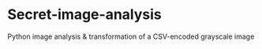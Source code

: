 # Secret-image-analysis
Python image analysis &amp; transformation of a CSV-encoded grayscale image 
